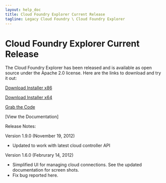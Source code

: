 ```yaml
---
layout: help_doc
title: Cloud Foundry Explorer Current Release
tagline: Legacy Cloud Foundry \ Cloud Foundry Explorer
---
```


# Cloud Foundry Explorer Current Release

The Cloud Foundry Explorer has been released and is available as open source under the Apache 2.0 license. Here are the links to download and try it out:

[Download Installer x86](http://app.ironfoundry.me/download)

[Download Installer x64](http://app.ironfoundry.me/download)

[Grab the Code](https://github.com/IronFoundry/ironfoundry)

[View the Documentation]

Release Notes:

Version 1.9.0 (November 19, 2012)

* Updated to work with latest cloud controller API

Version 1.6.0 (Februrary 14, 2012)

* Simplified UI for managing cloud connections. See the updated documentation for screen shots.
* Fix bug reported here.